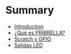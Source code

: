 # Summary

* [Introduction](README.md)
* [¿Qué es PRIBRELLA?](chapter1.md)
* [Scratch y GPIO](scratch-y-gpio.md)
* [Salidas LED](salidas-pibrella.md)


